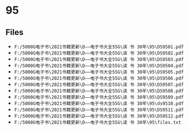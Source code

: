 # 95

## Files

- `F:/5000G电子书\2021书籍更新\D——电子书大全55G\读 书 30年\95\DS9501.pdf`
- `F:/5000G电子书\2021书籍更新\D——电子书大全55G\读 书 30年\95\DS9502.pdf`
- `F:/5000G电子书\2021书籍更新\D——电子书大全55G\读 书 30年\95\DS9503.pdf`
- `F:/5000G电子书\2021书籍更新\D——电子书大全55G\读 书 30年\95\DS9504.pdf`
- `F:/5000G电子书\2021书籍更新\D——电子书大全55G\读 书 30年\95\DS9505.pdf`
- `F:/5000G电子书\2021书籍更新\D——电子书大全55G\读 书 30年\95\DS9506.pdf`
- `F:/5000G电子书\2021书籍更新\D——电子书大全55G\读 书 30年\95\DS9507.pdf`
- `F:/5000G电子书\2021书籍更新\D——电子书大全55G\读 书 30年\95\DS9508.pdf`
- `F:/5000G电子书\2021书籍更新\D——电子书大全55G\读 书 30年\95\DS9509.pdf`
- `F:/5000G电子书\2021书籍更新\D——电子书大全55G\读 书 30年\95\ds9510.pdf`
- `F:/5000G电子书\2021书籍更新\D——电子书大全55G\读 书 30年\95\DS9511.pdf`
- `F:/5000G电子书\2021书籍更新\D——电子书大全55G\读 书 30年\95\DS9512.pdf`
- `F:/5000G电子书\2021书籍更新\D——电子书大全55G\读 书 30年\95\files.txt`
